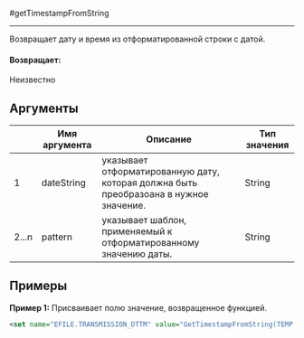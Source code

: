 #getTimestampFromString

---

Возвращает дату и время из отформатированной строки с датой.

#### Возвращает:

Неизвестно

## Аргументы

|  | Имя аргумента | Описание | Тип значения |
| --- | --- | --- | --- |
| 1 | dateString | указывает отформатированную дату, которая должна быть преобразоана в нужное значение. | String |
| 2...n | pattern | указывает шаблон, применяемый к отформатированному значению даты. | String |

## Примеры

**Пример 1:** Присваивает полю значение, возвращенное функцией.
```xml
<set name="EFILE.TRANSMISSION_DTTM" value="GetTimestampFromString(TEMP.EFILE.TRANSMISSION_DTTM, TEMP.DTTM_PATTERN)" />
```

